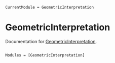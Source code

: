 ```@meta
CurrentModule = GeometricInterpretation
```

# GeometricInterpretation

Documentation for [GeometricInterpretation](https://github.com/shalinkpatel/GeometricInterpretation.jl).

```@index
```

```@autodocs
Modules = [GeometricInterpretation]
```
